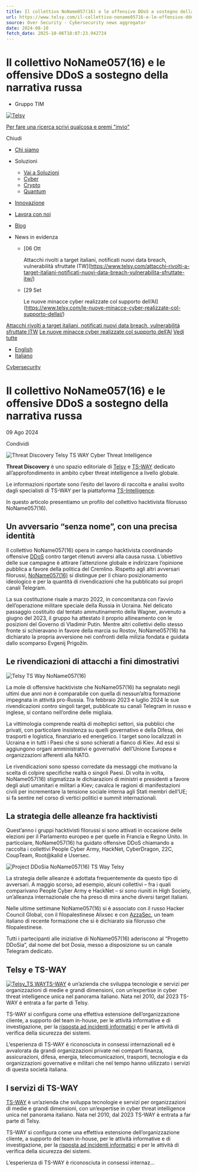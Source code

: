 ```yaml
---
title: Il collettivo NoName057(16) e le offensive DDoS a sostegno della narrativa russa
url: https://www.telsy.com/il-collettivo-noname05716-e-le-offensive-ddos-a-sostegno-della-narrativa-russa/
source: Over Security - Cybersecurity news aggregator
date: 2024-08-10
fetch_date: 2025-10-06T18:07:23.942724
---
```


# Il collettivo NoName057(16) e le offensive DDoS a sostegno della narrativa russa

* Gruppo TIM

[![Telsy](https://www.telsy.com/wp-content/themes/telsy/images/Logo-Telsy-TIM-blu.png)](https://www.telsy.com/)

[Per fare una ricerca scrivi qualcosa e premi "invio"](/?s=)

Chiudi

* [Chi siamo](https://www.telsy.com/chi-siamo/)
* Soluzioni
  + [Vai a Soluzioni](https://www.telsy.com/soluzioni/)
  + [Cyber](https://www.telsy.com/soluzioni/cyber-ita/)
  + [Crypto](https://www.telsy.com/soluzioni/crypto-ita/)
  + [Quantum](https://www.telsy.com/soluzioni/quantum-ita/)
* [Innovazione](https://www.telsy.com/innovazione/)
* [Lavora con noi](https://www.telsy.com/lavora-con-noi/)
* [Blog](https://www.telsy.com/blog/)

* News in evidenza
  + [06 Ott

    Attacchi rivolti a target italiani, notificati nuovi data breach, vulnerabilità sfruttate ITW](https://www.telsy.com/attacchi-rivolti-a-target-italiani-notificati-nuovi-data-breach-vulnerabilita-sfruttate-itw/)
  + [29 Set

    Le nuove minacce cyber realizzate col supporto dell’AI](https://www.telsy.com/le-nuove-minacce-cyber-realizzate-col-supporto-dellai/)

[Attacchi rivolti a target italiani, notificati nuovi data breach, vulnerabilità sfruttate ITW](https://www.telsy.com/attacchi-rivolti-a-target-italiani-notificati-nuovi-data-breach-vulnerabilita-sfruttate-itw/)
[Le nuove minacce cyber realizzate col supporto dell’AI](https://www.telsy.com/le-nuove-minacce-cyber-realizzate-col-supporto-dellai/)
[Vedi tutte](https://www.telsy.com/blog/)

* [English](https://www.telsy.com/en/the-noname05716-collective-and-ddos-offensives-in-support-of-the-russian-narrative/)
* [Italiano](https://www.telsy.com/il-collettivo-noname05716-e-le-offensive-ddos-a-sostegno-della-narrativa-russa/)

[Cybersecurity](https://www.telsy.com/categoria/cybersecurity/)

# Il collettivo NoName057(16) e le offensive DDoS a sostegno della narrativa russa

09 Ago 2024

Condividi

![Threat Discovery Telsy TS WAY Cyber Threat Intelligence](https://www.telsy.com/wp-content/uploads/2024/03/Threat-Discovery-Telsy-TS-WAY-Cyber-Threat-Intelligence.jpg)

**Threat Discovery** è uno spazio editoriale di [Telsy](https://www.telsy.com/) e [TS-WAY](https://www.ts-way.com/it/) dedicato all’approfondimento in ambito cyber threat intelligence a livello globale.

Le informazioni riportate sono l’esito del lavoro di raccolta e analisi svolto dagli specialisti di TS-WAY per la piattaforma [TS-Intelligence](https://www.ts-way.com/it/threat-intelligence/).

In questo articolo presentiamo un profilo del collettivo hacktivista filorusso NoName057(16).

## Un avversario “senza nome”, con una precisa identità

Il collettivo NoName057(16) opera in campo hacktivista coordinando offensive [DDoS](https://www.telsy.com/gli-attacchi-ddos/) contro target ritenuti avversi alla causa russa. L’obiettivo delle sue campagne è attirare l’attenzione globale e indirizzare l’opinione pubblica a favore della politica del Cremlino.
Rispetto agli altri avversari filorussi, [NoName057(16)](https://www.ts-way.com/it/risorse/2024/01/31/hacktivisti-filorussi/) si distingue per il chiaro posizionamento ideologico e per la quantità di rivendicazioni che ha pubblicato sui propri canali Telegram.

La sua costituzione risale a marzo 2022, in concomitanza con l’avvio dell’operazione militare speciale della Russia in Ucraina. Nel delicato passaggio costituito dal tentato ammutinamento della Wagner, avvenuto a giugno del 2023, il gruppo ha attestato il proprio allineamento con le posizioni del Governo di Vladimir Putin. Mentre altri collettivi dello stesso fronte si schieravano in favore della marcia su Rostov, NoName057(16) ha dichiarato la propria avversione nei confronti della milizia fondata e guidata dallo scomparso Evgenij Prigožin.

## Le rivendicazioni di attacchi a fini dimostrativi

![Telsy TS Way NoName057(16)](https://www.telsy.com/wp-content/uploads/Telsy-TS-Way-NoName-ru.jpg)

La mole di offensive hacktiviste che NoName057(16) ha segnalato negli ultimi due anni non è comparabile con quella di nessun’altra formazione impegnata in attività pro-Russia. Tra febbraio 2023 e luglio 2024 le sue rivendicazioni contro singoli target, pubblicate su canali Telegram in russo e inglese, si contano nell’ordine delle migliaia.

La vittimologia comprende realtà di molteplici settori, sia pubblici che privati, con particolare insistenza su quelli governativo e della Difesa, dei trasporti e logistica, finanziario ed energetico. I target sono localizzati in Ucraina e in tutti i Paesi che si sono schierati a fianco di Kiev. Ad essi si aggiungono organi amministrativi e governativi  dell’Unione Europea e organizzazioni afferenti alla NATO.

Le rivendicazioni sono spesso corredate da messaggi che motivano la scelta di colpire specifiche realtà o singoli Paesi. Di volta in volta, NoName057(16) stigmatizza le dichiarazioni di ministri e presidenti a favore degli aiuti umanitari e militari a Kiev; cavalca le ragioni di manifestazioni civili per incrementare la tensione sociale interna agli Stati membri dell’UE; si fa sentire nel corso di vertici politici e summit internazionali.

## La strategia delle alleanze fra hacktivisti

Quest’anno i gruppi hacktivisti filorussi si sono attivati in occasione delle elezioni per il Parlamento europeo e per quelle in Francia e Regno Unito. In particolare, NoName057(16) ha guidato offensive DDoS chiamando a raccolta i collettivi People Cyber Army, HackNet, CyberDragon, 22C, CoupTeam, Root@kalid e Usersec.

![Project DDoSia NoName057(16) TS Way Telsy](https://www.telsy.com/wp-content/uploads/Project-DDoSia-NoName-TS-Way-Telsy.jpg)

La strategia delle alleanze è adottata frequentemente da questo tipo di avversari. A maggio scorso, ad esempio, alcuni collettivi – fra i quali comparivano People Cyber Army e HackNet – si sono riuniti in High Society, un’alleanza internazionale che ha preso di mira anche diversi target italiani.

Nelle ultime settimane NoName057(16) si è associato con il russo Hacker Council Global, con il filopalestinese Alixsec e con [AzzaSec](https://www.ts-way.com/it/risorse/2024/08/22/collettivo-italiano-azzasec-panorama-hacktivista/), un team italiano di recente formazione che si è dichiarato sia filorusso che filopalestinese.

Tutti i partecipanti alle iniziative di NoName057(16) aderiscono al “Progetto DDoSia”, dal nome del bot Dosia, messo a disposizione su un canale Telegram dedicato.

## Telsy e TS-WAY

[![Telsy_TS WAY](https://www.telsy.com/wp-content/uploads/2023/09/Telsy_TS-WAY.jpg)TS-WAY](https://www.telsy.com/ts-way/) è un’azienda che sviluppa tecnologie e servizi per organizzazioni di medie e grandi dimensioni, con un’expertise in cyber threat intelligence unica nel panorama italiano. Nata nel 2010, dal 2023 TS-WAY è entrata a far parte di Telsy.

TS-WAY si configura come una effettiva estensione dell’organizzazione cliente, a supporto del team in-house, per le attività informative e di investigazione, per la [risposta ad incidenti informatici](https://www.telsy.com/la-cyber-incident-response/) e per le attività di verifica della sicurezza dei sistemi.

L’esperienza di TS-WAY è riconosciuta in consessi internazionali ed è avvalorata da grandi organizzazioni private nei comparti finanza, assicurazioni, difesa, energia, telecomunicazioni, trasporti, tecnologia e da organizzazioni governative e militari che nel tempo hanno utilizzato i servizi di questa società italiana.

## I servizi di TS-WAY

[TS-WAY](https://www.telsy.com/ts-way/) è un’azienda che sviluppa tecnologie e servizi per organizzazioni di medie e grandi dimensioni, con un’expertise in cyber threat intelligence unica nel panorama italiano. Nata nel 2010, dal 2023 TS-WAY è entrata a far parte di Telsy.

TS-WAY si configura come una effettiva estensione dell’organizzazione cliente, a supporto del team in-house, per le attività informative e di investigazione, per la [risposta ad incidenti informatici](https://www.telsy.com/la-cyber-incident-response/) e per le attività di verifica della sicurezza dei sistemi.

L’esperienza di TS-WAY è riconosciuta in consessi internaz...